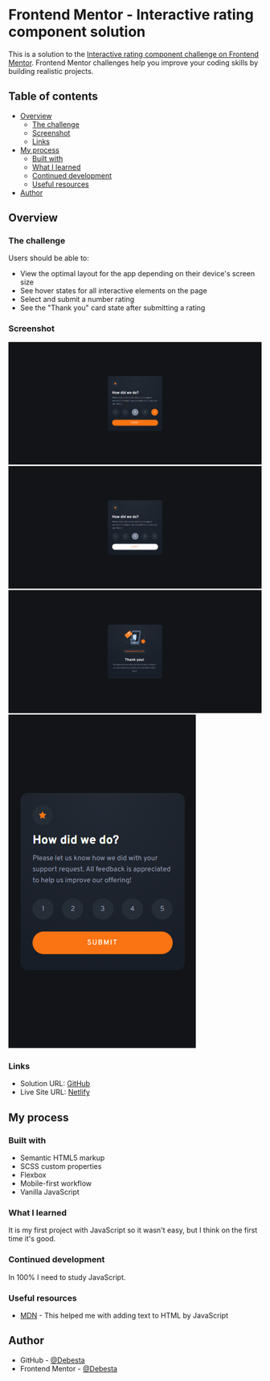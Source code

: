 # Frontend Mentor - Interactive rating component solution

This is a solution to the [Interactive rating component challenge on Frontend Mentor](https://www.frontendmentor.io/challenges/interactive-rating-component-koxpeBUmI). Frontend Mentor challenges help you improve your coding skills by building realistic projects. 

## Table of contents

- [Overview](#overview)
  - [The challenge](#the-challenge)
  - [Screenshot](#screenshot)
  - [Links](#links)
- [My process](#my-process)
  - [Built with](#built-with)
  - [What I learned](#what-i-learned)
  - [Continued development](#continued-development)
  - [Useful resources](#useful-resources)
- [Author](#author)

## Overview

### The challenge

Users should be able to:

- View the optimal layout for the app depending on their device's screen size
- See hover states for all interactive elements on the page
- Select and submit a number rating
- See the "Thank you" card state after submitting a rating

### Screenshot

![](./images/my-solution-desktop-1.png)
![](./images/my-solution-desktop-2.png)
![](./images/my-solution-desktop-4.png)
![](./images/my-solution-mobile-1.png)


### Links

- Solution URL: [GitHub](https://github.com/Debesta/Frontend-Mentor---interactive-rating-component)
- Live Site URL: [Netlify](https://interactive-rating-component-debesta.netlify.app/)

## My process

### Built with

- Semantic HTML5 markup
- SCSS custom properties
- Flexbox
- Mobile-first workflow
- Vanilla JavaScript

### What I learned

It is my first project with JavaScript so it wasn't easy, but I think on the first time it's good.

### Continued development

In 100% I need to study JavaScript.

### Useful resources

- [MDN](https://developer.mozilla.org/en-US/docs/Web/API/Node/textContent) - This helped me with adding text to HTML by JavaScript

## Author

- GitHub - [@Debesta](https://github.com/Debesta)
- Frontend Mentor - [@Debesta](https://www.frontendmentor.io/profile/Debesta)
